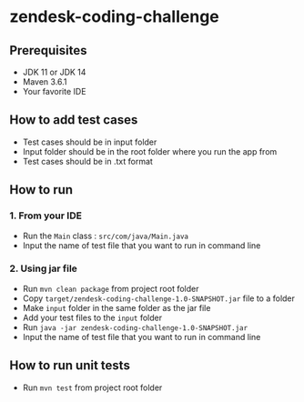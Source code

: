 # zendesk-coding-challenge

## Prerequisites
- JDK 11 or JDK 14
- Maven 3.6.1
- Your favorite IDE

## How to add test cases
- Test cases should be in input folder
- Input folder should be in the root folder where you run the app from
- Test cases should be in .txt format

## How to run
### 1. From your IDE
- Run the `Main` class : `src/com/java/Main.java`
- Input the name of test file that you want to run in command line

### 2. Using jar file
- Run `mvn clean package` from project root folder
- Copy `target/zendesk-coding-challenge-1.0-SNAPSHOT.jar` file to a folder
- Make `input` folder in the same folder as the jar file
- Add your test files to the `input` folder
- Run `java -jar zendesk-coding-challenge-1.0-SNAPSHOT.jar`
- Input the name of test file that you want to run in command line

## How to run unit tests
- Run `mvn test` from project root folder

